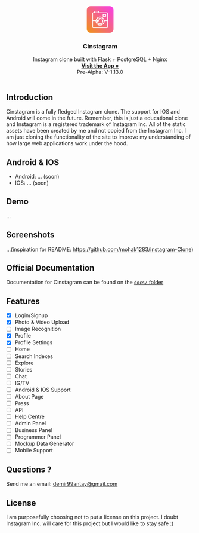<p align="center">
    <img src="branding/app-logo.png" alt="Repository logo" width="72" height="72">
</p>

<h3 align="center">Cinstagram</h3>

<p align="center">
  Instagram clone built with Flask + PostgreSQL + Nginx
  <br>
  <a href=""><strong>Visit the App »</strong></a>
  <br>
  Pre-Alpha: V-1.13.0
  <br>
  <br>
</p>

## Introduction

Cinstagram is a fully fledged Instagram clone. The support for IOS and Android will come in the future. Remember, this is just a educational clone and Instagram is a registered trademark of Instagram Inc. All of the static assets have been created by me and not copied from the Instagram Inc. I am just cloning the functionality of the site to improve my understanding of how large web applications work under the hood.

## Android & IOS

- Android: ... (soon)
- IOS: ... (soon)

## Demo

...

## Screenshots

...(inspiration for README: https://github.com/mohak1283/Instagram-Clone)

## Official Documentation

Documentation for Cinstagram can be found on the [`docs/` folder](./docs/)

## Features

- [x] Login/Signup
- [x] Photo & Video Upload
- [ ] Image Recognition
- [x] Profile
- [x] Profile Settings
- [ ] Home
- [ ] Search Indexes
- [ ] Explore
- [ ] Stories
- [ ] Chat
- [ ] IG/TV
- [ ] Android & IOS Support
- [ ] About Page
- [ ] Press
- [ ] API
- [ ] Help Centre  
- [ ] Admin Panel
- [ ] Business Panel
- [ ] Programmer Panel
- [ ] Mockup Data Generator
- [ ] Mobile Support

## Questions ?

Send me an email: demir99antay@gmail.com

## License

I am purposefully choosing not to put a license on this project. I doubt Instagram Inc. will care for this project but I would like to stay safe :)

